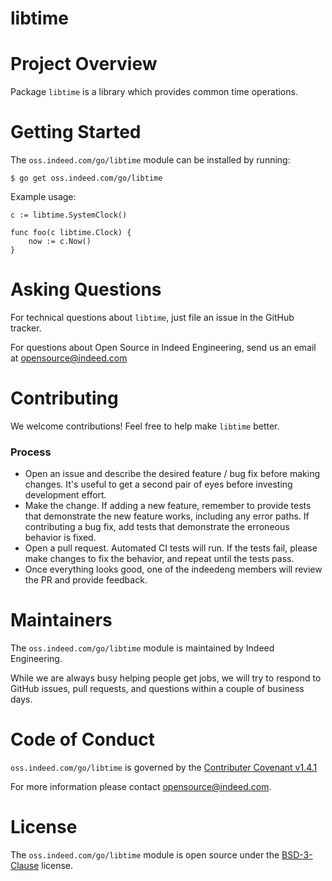 libtime
=======

# Project Overview

Package `libtime` is a library which provides common time operations.

# Getting Started

The `oss.indeed.com/go/libtime` module can be installed by running:
```
$ go get oss.indeed.com/go/libtime
```

Example usage:
```
c := libtime.SystemClock()

func foo(c libtime.Clock) {
    now := c.Now()
}
```

# Asking Questions

For technical questions about `libtime`, just file an issue in the GitHub tracker.

For questions about Open Source in Indeed Engineering, send us an email at
opensource@indeed.com

# Contributing

We welcome contributions! Feel free to help make `libtime` better.

### Process

- Open an issue and describe the desired feature / bug fix before making
changes. It's useful to get a second pair of eyes before investing development
effort.
- Make the change. If adding a new feature, remember to provide tests that
demonstrate the new feature works, including any error paths. If contributing
a bug fix, add tests that demonstrate the erroneous behavior is fixed.
- Open a pull request. Automated CI tests will run. If the tests fail, please
make changes to fix the behavior, and repeat until the tests pass.
- Once everything looks good, one of the indeedeng members will review the
PR and provide feedback.

# Maintainers

The `oss.indeed.com/go/libtime` module is maintained by Indeed Engineering.

While we are always busy helping people get jobs, we will try to respond to
GitHub issues, pull requests, and questions within a couple of business days.

# Code of Conduct

`oss.indeed.com/go/libtime` is governed by the [Contributer Covenant v1.4.1](CODE_OF_CONDUCT.md)

For more information please contact opensource@indeed.com.

# License

The `oss.indeed.com/go/libtime` module is open source under the [BSD-3-Clause](LICENSE) license.